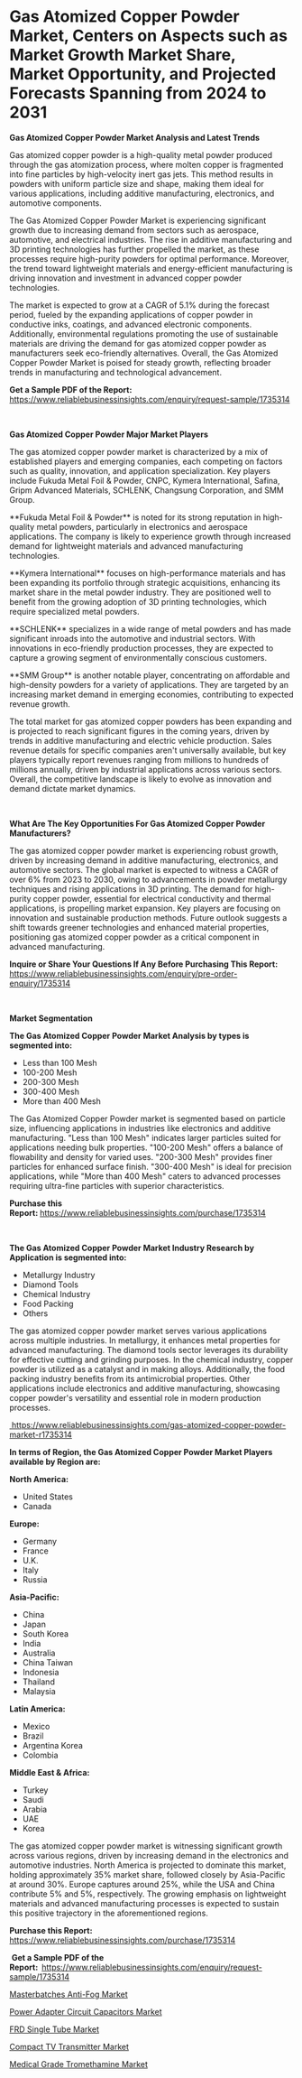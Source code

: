 <p><h1>Gas Atomized Copper Powder Market, Centers on Aspects such as Market Growth Market Share, Market Opportunity, and Projected Forecasts Spanning from 2024 to 2031</h1></p><p><strong>Gas Atomized Copper Powder Market Analysis and Latest Trends</strong></p>
<p><p>Gas atomized copper powder is a high-quality metal powder produced through the gas atomization process, where molten copper is fragmented into fine particles by high-velocity inert gas jets. This method results in powders with uniform particle size and shape, making them ideal for various applications, including additive manufacturing, electronics, and automotive components.</p><p>The Gas Atomized Copper Powder Market is experiencing significant growth due to increasing demand from sectors such as aerospace, automotive, and electrical industries. The rise in additive manufacturing and 3D printing technologies has further propelled the market, as these processes require high-purity powders for optimal performance. Moreover, the trend toward lightweight materials and energy-efficient manufacturing is driving innovation and investment in advanced copper powder technologies.</p><p>The market is expected to grow at a CAGR of 5.1% during the forecast period, fueled by the expanding applications of copper powder in conductive inks, coatings, and advanced electronic components. Additionally, environmental regulations promoting the use of sustainable materials are driving the demand for gas atomized copper powder as manufacturers seek eco-friendly alternatives. Overall, the Gas Atomized Copper Powder Market is poised for steady growth, reflecting broader trends in manufacturing and technological advancement.</p></p>
<p><strong>Get a Sample PDF of the Report:&nbsp;</strong> <a href="https://www.reliablebusinessinsights.com/enquiry/request-sample/1735314?utm_campaign=117&utm_medium=2&utm_source=Github&utm_content=ia&utm_term=27122024&utm_id=gas-atomized-copper-powder">https://www.reliablebusinessinsights.com/enquiry/request-sample/1735314</a></p>
<p>&nbsp;</p>
<p><strong>Gas Atomized Copper Powder Major Market Players</strong></p>
<p><p>The gas atomized copper powder market is characterized by a mix of established players and emerging companies, each competing on factors such as quality, innovation, and application specialization. Key players include Fukuda Metal Foil & Powder, CNPC, Kymera International, Safina, Gripm Advanced Materials, SCHLENK, Changsung Corporation, and SMM Group.</p><p>**Fukuda Metal Foil & Powder** is noted for its strong reputation in high-quality metal powders, particularly in electronics and aerospace applications. The company is likely to experience growth through increased demand for lightweight materials and advanced manufacturing technologies.</p><p>**Kymera International** focuses on high-performance materials and has been expanding its portfolio through strategic acquisitions, enhancing its market share in the metal powder industry. They are positioned well to benefit from the growing adoption of 3D printing technologies, which require specialized metal powders.</p><p>**SCHLENK** specializes in a wide range of metal powders and has made significant inroads into the automotive and industrial sectors. With innovations in eco-friendly production processes, they are expected to capture a growing segment of environmentally conscious customers.</p><p>**SMM Group** is another notable player, concentrating on affordable and high-density powders for a variety of applications. They are targeted by an increasing market demand in emerging economies, contributing to expected revenue growth.</p><p>The total market for gas atomized copper powders has been expanding and is projected to reach significant figures in the coming years, driven by trends in additive manufacturing and electric vehicle production. Sales revenue details for specific companies aren't universally available, but key players typically report revenues ranging from millions to hundreds of millions annually, driven by industrial applications across various sectors. Overall, the competitive landscape is likely to evolve as innovation and demand dictate market dynamics.</p></p>
<p>&nbsp;</p>
<p><strong>What Are The Key Opportunities For Gas Atomized Copper Powder Manufacturers?</strong></p>
<p><p>The gas atomized copper powder market is experiencing robust growth, driven by increasing demand in additive manufacturing, electronics, and automotive sectors. The global market is expected to witness a CAGR of over 6% from 2023 to 2030, owing to advancements in powder metallurgy techniques and rising applications in 3D printing. The demand for high-purity copper powder, essential for electrical conductivity and thermal applications, is propelling market expansion. Key players are focusing on innovation and sustainable production methods. Future outlook suggests a shift towards greener technologies and enhanced material properties, positioning gas atomized copper powder as a critical component in advanced manufacturing.</p></p>
<p><strong>Inquire or Share Your Questions If Any Before Purchasing This Report:</strong> <a href="https://www.reliablebusinessinsights.com/enquiry/pre-order-enquiry/1735314?utm_campaign=117&utm_medium=2&utm_source=Github&utm_content=ia&utm_term=27122024&utm_id=gas-atomized-copper-powder">https://www.reliablebusinessinsights.com/enquiry/pre-order-enquiry/1735314</a></p>
<p>&nbsp;</p>
<p><strong>Market Segmentation</strong></p>
<p><strong>The Gas Atomized Copper Powder Market Analysis by types is segmented into:</strong></p>
<p><ul><li>Less than 100 Mesh</li><li>100-200 Mesh</li><li>200-300 Mesh</li><li>300-400 Mesh</li><li>More than 400 Mesh</li></ul></p>
<p><p>The Gas Atomized Copper Powder market is segmented based on particle size, influencing applications in industries like electronics and additive manufacturing. "Less than 100 Mesh" indicates larger particles suited for applications needing bulk properties. "100-200 Mesh" offers a balance of flowability and density for varied uses. "200-300 Mesh" provides finer particles for enhanced surface finish. "300-400 Mesh" is ideal for precision applications, while "More than 400 Mesh" caters to advanced processes requiring ultra-fine particles with superior characteristics.</p></p>
<p><strong>Purchase this Report:&nbsp;</strong><a href="https://www.reliablebusinessinsights.com/purchase/1735314?utm_campaign=117&utm_medium=2&utm_source=Github&utm_content=ia&utm_term=27122024&utm_id=gas-atomized-copper-powder">https://www.reliablebusinessinsights.com/purchase/1735314</a></p>
<p>&nbsp;</p>
<p><strong>The Gas Atomized Copper Powder Market Industry Research by Application is segmented into:</strong></p>
<p><ul><li>Metallurgy Industry</li><li>Diamond Tools</li><li>Chemical Industry</li><li>Food Packing</li><li>Others</li></ul></p>
<p><p>The gas atomized copper powder market serves various applications across multiple industries. In metallurgy, it enhances metal properties for advanced manufacturing. The diamond tools sector leverages its durability for effective cutting and grinding purposes. In the chemical industry, copper powder is utilized as a catalyst and in making alloys. Additionally, the food packing industry benefits from its antimicrobial properties. Other applications include electronics and additive manufacturing, showcasing copper powder's versatility and essential role in modern production processes.</p></p>
<p><a href="https://www.reliablebusinessinsights.com/gas-atomized-copper-powder-market-r1735314?utm_campaign=117&utm_medium=2&utm_source=Github&utm_content=ia&utm_term=27122024&utm_id=gas-atomized-copper-powder">&nbsp;https://www.reliablebusinessinsights.com/gas-atomized-copper-powder-market-r1735314</a></p>
<p><strong>In terms of Region, the Gas Atomized Copper Powder Market Players available by Region are:</strong></p>
<p>
    <p> <strong> North America: </strong>
        <ul>
            <li>United States</li>
            <li>Canada</li>
        </ul>
        </p> 
    <p> <strong> Europe: </strong>
        <ul>
            <li>Germany</li>
            <li>France</li>
            <li>U.K.</li>
            <li>Italy</li>
            <li>Russia</li>
        </ul>
        </p> 
    <p> <strong> Asia-Pacific: </strong>
        <ul>
            <li>China</li>
            <li>Japan</li>
            <li>South Korea</li>
            <li>India</li>
            <li>Australia</li>
            <li>China Taiwan</li>
            <li>Indonesia</li>
            <li>Thailand</li>
            <li>Malaysia</li>
        </ul>
        </p> 
    <p> <strong> Latin America: </strong>
        <ul>
            <li>Mexico</li>
            <li>Brazil</li>
            <li>Argentina Korea</li>
            <li>Colombia</li>
        </ul>
        </p> 
    <p> <strong> Middle East & Africa: </strong>
        <ul>
            <li>Turkey</li>
            <li>Saudi</li>
            <li>Arabia</li>
            <li>UAE</li>
            <li>Korea</li>
        </ul>
    </p>
    </p>
<p><p>The gas atomized copper powder market is witnessing significant growth across various regions, driven by increasing demand in the electronics and automotive industries. North America is projected to dominate this market, holding approximately 35% market share, followed closely by Asia-Pacific at around 30%. Europe captures around 25%, while the USA and China contribute 5% and 5%, respectively. The growing emphasis on lightweight materials and advanced manufacturing processes is expected to sustain this positive trajectory in the aforementioned regions.</p></p>
<p><strong>Purchase this Report: </strong><a href="https://www.reliablebusinessinsights.com/purchase/1735314?utm_campaign=117&utm_medium=2&utm_source=Github&utm_content=ia&utm_term=27122024&utm_id=gas-atomized-copper-powder">https://www.reliablebusinessinsights.com/purchase/1735314</a></p>
<p>&nbsp;<strong>Get a Sample PDF of the Report:&nbsp;&nbsp;</strong><a href="https://www.reliablebusinessinsights.com/enquiry/request-sample/1735314?utm_campaign=117&utm_medium=2&utm_source=Github&utm_content=ia&utm_term=27122024&utm_id=gas-atomized-copper-powder">https://www.reliablebusinessinsights.com/enquiry/request-sample/1735314</a></p>
<p><strong></strong></p>
<p><p><a href="https://github.com/lashaunm5st/Market-Research-Report-List-1/blob/main/masterbatches-anti-fog-market.md?utm_campaign=117&utm_medium=2&utm_source=Github&utm_content=ia&utm_term=27122024&utm_id=gas-atomized-copper-powder">Masterbatches Anti-Fog Market</a></p><p><a href="https://github.com/nathaliehurles7142/Market-Research-Report-List-1/blob/main/power-adapter-circuit-capacitors-market.md?utm_campaign=117&utm_medium=2&utm_source=Github&utm_content=ia&utm_term=27122024&utm_id=gas-atomized-copper-powder">Power Adapter Circuit Capacitors Market</a></p><p><a href="https://github.com/kimberjam0i/Market-Research-Report-List-1/blob/main/frd-single-tube-market.md?utm_campaign=117&utm_medium=2&utm_source=Github&utm_content=ia&utm_term=27122024&utm_id=gas-atomized-copper-powder">FRD Single Tube Market</a></p><p><a href="https://github.com/ElviraLeka1962/Market-Research-Report-List-1/blob/main/compact-tv-transmitter-market.md?utm_campaign=117&utm_medium=2&utm_source=Github&utm_content=ia&utm_term=27122024&utm_id=gas-atomized-copper-powder">Compact TV Transmitter Market</a></p><p><a href="https://github.com/darenph8er/Market-Research-Report-List-1/blob/main/medical-grade-tromethamine-market.md?utm_campaign=117&utm_medium=2&utm_source=Github&utm_content=ia&utm_term=27122024&utm_id=gas-atomized-copper-powder">Medical Grade Tromethamine Market</a></p></p>